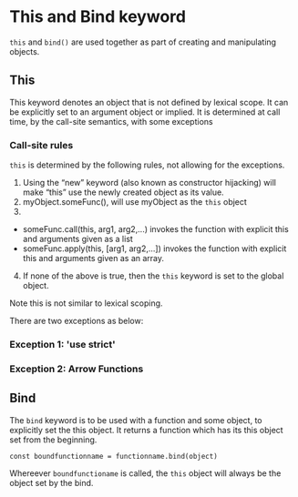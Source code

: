 # This and Bind keyword

`this` and `bind()`  are used together as part of creating and manipulating
objects.


## This

This keyword denotes an object that is not defined by lexical scope. It can be explicitly set to an argument object or implied. It is determined at call time, by the call-site semantics, with some exceptions

### Call-site rules

`this` is determined by the following rules, not allowing for the exceptions.

1. Using the “new” keyword (also known as constructor hijacking) will make “this” use the newly created object as its value.
2. myObject.someFunc(), will use myObject as the `this` object
3. 
- someFunc.call(this, arg1, arg2,...) invokes the function with explicit this and arguments given as a list
- someFunc.apply(this, [arg1, arg2,...]) invokes the function with explicit this and arguments given as an array.
4. If none of the above is true, then the `this` keyword is set to the global object.

Note this is not similar to lexical scoping.

There are two exceptions as below:

### Exception 1: 'use strict'

### Exception 2: Arrow Functions

## Bind

The `bind` keyword is to be used with a function and some object, to explicitly set the this object. It returns a function which has its this object set from the beginning.

```
const boundfunctionname = functionname.bind(object)
```

Whereever `boundfunctioname` is called, the `this` object will always be the object set by the bind.
